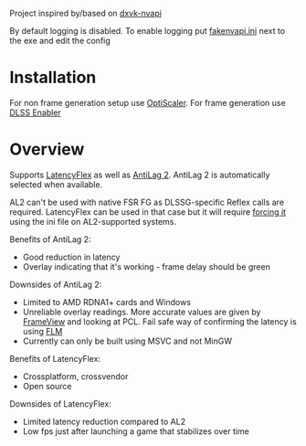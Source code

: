 Project inspired by/based on [dxvk-nvapi](https://github.com/jp7677/dxvk-nvapi/)

By default logging is disabled. To enable logging put [fakenvapi.ini](fakenvapi.ini) next to the exe and edit the config

# Installation
For non frame generation setup use [OptiScaler](https://github.com/cdozdil/OptiScaler/blob/master/Spoofing.md#nvapi).
For frame generation use [DLSS Enabler](https://github.com/artur-graniszewski/DLSS-Enabler)

# Overview
Supports [LatencyFlex](https://github.com/ishitatsuyuki/LatencyFleX) as well as [AntiLag 2](https://github.com/GPUOpen-LibrariesAndSDKs/AntiLag2-SDK).
AntiLag 2 is automatically selected when available.

AL2 can't be used with native FSR FG as DLSSG-specific Reflex calls are required. LatencyFlex can be used in that case but it will require [forcing it](https://github.com/FakeMichau/fakenvapi/blob/master/fakenvapi.ini#L7C1-L7C18) using the ini file on AL2-supported systems.

Benefits of AntiLag 2:
 - Good reduction in latency
 - Overlay indicating that it's working - frame delay should be green
 
Downsides of AntiLag 2:
 - Limited to AMD RDNA1+ cards and Windows
 - Unreliable overlay readings. More accurate values are given by [FrameView](https://www.nvidia.com/en-us/geforce/technologies/frameview/) and looking at PCL. Fail safe way of confirming the latency is using [FLM](https://github.com/GPUOpen-Tools/frame_latency_meter/releases)
 - Currently can only be built using MSVC and not MinGW
&nbsp;

Benefits of LatencyFlex:
 - Crossplatform, crossvendor
 - Open source

Downsides of LatencyFlex:
 - Limited latency reduction compared to AL2
 - Low fps just after launching a game that stabilizes over time